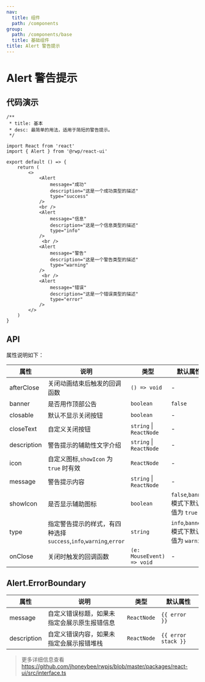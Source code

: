 ```yaml
---
nav:
  title: 组件
  path: /components
group:
  path: /components/base
  title: 基础组件
title: Alert 警告提示
---
```


# Alert 警告提示

## 代码演示


```tsx
/**
 * title: 基本
 * desc: 最简单的用法，适用于简短的警告提示。
 */

import React from 'react'
import { Alert } from '@rwp/react-ui'

export default () => {
    return (
        <>
            <Alert
                message="成功"
                description="这是一个成功类型的描述"
                type="success"
            />
            <br />
            <Alert
                message="信息"
                description="这是一个信息类型的描述"
                type="info"
            />
             <br />
            <Alert
                message="警告"
                description="这是一个警告类型的描述"
                type="warning"
            />
             <br />
            <Alert
                message="错误"
                description="这是一个错误类型的描述"
                type="error"
            />
        </>
    )
}
```


## API

属性说明如下：

|属性        |说明	       |类型	  |默认属性
|-----      |------       |-----     |-----    
|afterClose |关闭动画结束后触发的回调函数 |	`() => void` | 	-
|banner     |是否用作顶部公告 | `boolean` | 	`false`
|closable   |默认不显示关闭按钮| `boolean`| 	-
|closeText  |自定义关闭按钮 | `string` \| `ReactNode`| 	-
|description|警告提示的辅助性文字介绍| `string` \| `ReactNode`| 	-
|icon       |自定义图标,`showIcon` 为 `true` 时有效| `ReactNode`| 	-
|message    |警告提示内容  |	`string` \| `ReactNode`| 	-
|showIcon   |是否显示辅助图标 | `boolean` | `false`,`banner` 模式下默认值为 `true`
|type       |指定警告提示的样式，有四种选择 `success`,`info`,`warning`,`error`| `string`|	`info`,`banner` 模式下默认值为 `warning`
|onClose    |关闭时触发的回调函数| `(e: MouseEvent) => void`| -

## Alert.ErrorBoundary

|属性        |说明	       |类型	  |默认属性
|-----      |------       |-----     |-----    
|message    |自定义错误标题，如果未指定会展示原生报错信息|`ReactNode`|`{{ error }}`
|description|自定义错误内容，如果未指定会展示报错堆栈|`ReactNode`| `{{ error stack }}`	

> 更多详细信息查看 https://github.com/jhoneybee/rwpjs/blob/master/packages/react-ui/src/interface.ts